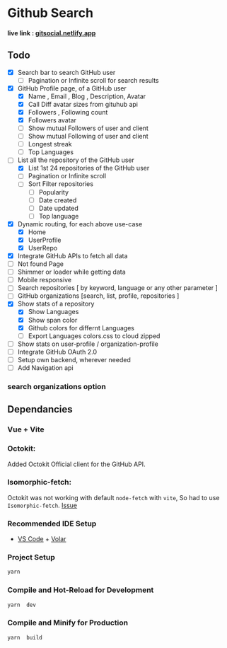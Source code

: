 # Github Search

#### live link : [gitsocial.netlify.app](https://gitsocial.netlify.app/)

## Todo

- [x] Search bar to search GitHub user
  - [ ] Pagination or Infinite scroll for search results
- [x] GitHub Profile page, of a GitHub user
  - [x] Name , Email , Blog , Description, Avatar
  - [x] Call Diff avatar sizes from gituhub api
  - [x] Followers , Following count
  - [x] Followers avatar
  - [ ] Show mutual Followers of user and client
  - [ ] Show mutual Following of user and client
  - [ ] Longest streak
  - [ ] Top Languages
- [ ] List all the repository of the GitHub user
  - [x] List 1st 24 repositories of the GitHub user
  - [ ] Pagination or Infinite scroll
  - [ ] Sort Filter repositories
    - [ ] Popularity
    - [ ] Date created
    - [ ] Date updated
    - [ ] Top language
- [x] Dynamic routing, for each above use-case
  - [x] Home
  - [x] UserProfile
  - [x] UserRepo
- [x] Integrate GitHub APIs to fetch all data
- [ ] Not found Page
- [ ] Shimmer or loader while getting data
- [ ] Mobile responsive
- [ ] Search repositories [ by keyword, language or any other parameter ]
- [ ] GitHub organizations [search, list, profile, repositories ]
- [x] Show stats of a repository
  - [x] Show Languages
  - [x] Show span color
  - [x] Github colors for differnt Languages
  - [ ] Export Languages colors.css to cloud zipped
- [ ] Show stats on user-profile / organization-profile
- [ ] Integrate GitHub OAuth 2.0
- [ ] Setup own backend, wherever needed
- [ ] Add Navigation api

### search organizations option

## Dependancies

### Vue + Vite

### Octokit:

Added Octokit Official client for the GitHub API.

### Isomorphic-fetch:

Octokit was not working with default `node-fetch` with `vite`, So had to use `Isomorphic-fetch`. [Issue](https://github.com/octokit/octokit.js/issues/2126)

### Recommended IDE Setup

- [VS Code](https://code.visualstudio.com/) + [Volar](https://marketplace.visualstudio.com/items?itemName=Vue.volar)

### Project Setup

```sh
yarn
```

### Compile and Hot-Reload for Development

```sh
yarn  dev
```

### Compile and Minify for Production

```sh
yarn  build
```
